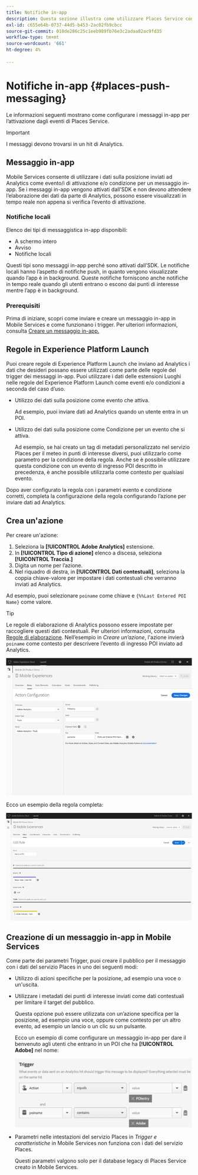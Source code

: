 ```yaml
---
title: Notifiche in-app
description: Questa sezione illustra come utilizzare Places Service con la messaggistica in-app.
exl-id: c655e64b-0737-44d5-b453-2ac02fb9cbcc
source-git-commit: 010de286c25c1eeb989fb76e3c2adaa82ac9fd35
workflow-type: tm+mt
source-wordcount: '661'
ht-degree: 4%

---
```


# Notifiche in-app {#places-push-messaging}

Le informazioni seguenti mostrano come configurare i messaggi in-app per l’attivazione dagli eventi di Places Service.

>[!IMPORTANT]
>
>I messaggi devono trovarsi in un hit di Analytics.

## Messaggio in-app

Mobile Services consente di utilizzare i dati sulla posizione inviati ad Analytics come evento/i di attivazione e/o condizione per un messaggio in-app. Se i messaggi in-app vengono attivati dall’SDK e non devono attendere l’elaborazione dei dati da parte di Analytics, possono essere visualizzati in tempo reale non appena si verifica l’evento di attivazione.

### Notifiche locali

Elenco dei tipi di messaggistica in-app disponibili:

* A schermo intero
* Avviso
* Notifiche locali

Questi tipi sono messaggi in-app perché sono attivati dall’SDK. Le notifiche locali hanno l’aspetto di notifiche push, in quanto vengono visualizzate quando l’app è in background. Queste notifiche forniscono anche notifiche in tempo reale quando gli utenti entrano o escono dai punti di interesse mentre l’app è in background.

### Prerequisiti

Prima di iniziare, scopri come inviare e creare un messaggio in-app in Mobile Services e come funzionano i trigger. Per ulteriori informazioni, consulta [Creare un messaggio in-app.](https://docs.adobe.com/content/help/en/mobile-services/using/messaging-ug/inapp-messages/t-in-app-message.html)

## Regole in Experience Platform Launch

Puoi creare regole di Experience Platform Launch che inviano ad Analytics i dati che desideri possano essere utilizzati come parte delle regole del trigger dei messaggi in-app. Puoi utilizzare i dati delle estensioni Luoghi nelle regole del Experience Platform Launch come eventi e/o condizioni a seconda del caso d’uso.

* Utilizzo dei dati sulla posizione come evento che attiva.

   Ad esempio, puoi inviare dati ad Analytics quando un utente entra in un POI.

* Utilizzo dei dati sulla posizione come Condizione per un evento che si attiva.

   Ad esempio, se hai creato un tag di metadati personalizzato nel servizio Places per il meteo in punti di interesse diversi, puoi utilizzarlo come parametro per la condizione della regola. Anche se è possibile utilizzare questa condizione con un evento di ingresso POI descritto in precedenza, è anche possibile utilizzarla come contesto per qualsiasi evento.

Dopo aver configurato la regola con i parametri evento e condizione corretti, completa la configurazione della regola configurando l’azione per inviare dati ad Analytics.

## Crea un&#39;azione

Per creare un&#39;azione:

1. Seleziona la **[!UICONTROL Adobe Analytics]** estensione.
1. In **[!UICONTROL Tipo di azione]** elenco a discesa, seleziona **[!UICONTROL Traccia.]**
1. Digita un nome per l’azione.
1. Nel riquadro di destra, in **[!UICONTROL Dati contestuali]**, seleziona la coppia chiave-valore per impostare i dati contestuali che verranno inviati ad Analytics.

Ad esempio, puoi selezionare `poiname` come chiave e `{%%Last Entered POI Name}` come valore.

>[!TIP]
>
>Le regole di elaborazione di Analytics possono essere impostate per raccogliere questi dati contestuali. Per ulteriori informazioni, consulta [Regole di elaborazione](https://docs.adobe.com/content/help/en/analytics/implementation/analytics-basics/ref-processing-rules.html). Nell’esempio in *Creare un’azione*, l&#39;azione invierà `poiname` come contesto per descrivere l’evento di ingresso POI inviato ad Analytics.

![creazione di un&#39;azione](/help/assets/configure-action.png)

Ecco un esempio della regola completa:

![regola completata](/help/assets/create-a-rule.png)

## Creazione di un messaggio in-app in Mobile Services

Come parte dei parametri Trigger, puoi creare il pubblico per il messaggio con i dati del servizio Places in uno dei seguenti modi:

* Utilizzo di azioni specifiche per la posizione, ad esempio una voce o un&#39;uscita.
* Utilizzare i metadati dei punti di interesse inviati come dati contestuali per limitare il target del pubblico.

   Questa opzione può essere utilizzata con un’azione specifica per la posizione, ad esempio una voce, oppure come contesto per un altro evento, ad esempio un lancio o un clic su un pulsante.

   Ecco un esempio di come configurare un messaggio in-app per dare il benvenuto agli utenti che entrano in un POI che ha **[!UICONTROL Adobe]** nel nome:

   ![parametri trigger](/help/assets/trigger-parameters.png)

* Parametri nelle intestazioni del servizio Places in *Trigger e caratteristiche* in Mobile Services non funziona con i dati del servizio Places.

   Questi parametri valgono solo per il database legacy di Places Service creato in Mobile Services.
